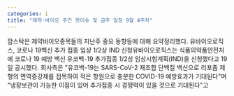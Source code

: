 ```yaml
---
categories: i
title: "제약·바이오 주간 핫이슈 및 금주 일정 9월 4주차"
---
```

팜스탁은 제약바이오종목들의 지난주 중요 동향등에 대해 요약정리했다. 유바이오로직스, 코로나 19백신 추가 접종 임상 1/2상 IND 신청유바이오로직스는 식품의약품안전처에 코로나 19 예방 백신 유코백-19 추가접종 1/2상 임상시험계획(IND)을 신청했다고 19일 공시했다. 회사측은 "유코백-19는 SARS-CoV-2 재조합 단백질 백신으로 리포좀 제형의 면역증강제를 접목하여 적은 항원으로 충분한 COVID-19 예방효과가 기대된다"며 "냉장보관이 가능한 이점이 있어 추가접종 시 경쟁력이 있을 것으로 기대된다"고